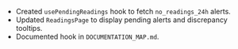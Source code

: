 - Created `usePendingReadings` hook to fetch `no_readings_24h` alerts.
- Updated `ReadingsPage` to display pending alerts and discrepancy tooltips.
- Documented hook in `DOCUMENTATION_MAP.md`.
